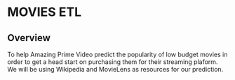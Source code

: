 # MOVIES ETL
## Overview
To help Amazing Prime Video predict the popularity of low budget movies in order to get a head start on purchasing them for their streaming plaform. We will be using Wikipedia and MovieLens as resources for our prediction.

